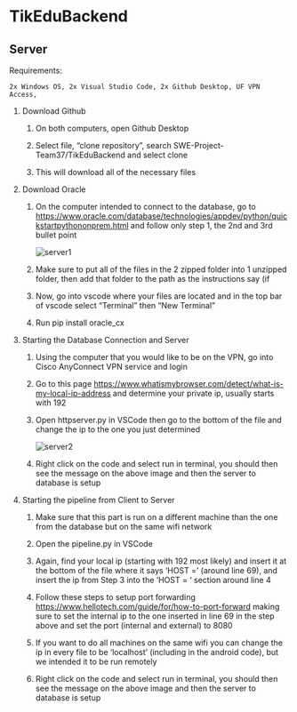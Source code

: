 # TikEduBackend

## Server

Requirements:

    2x Windows OS, 2x Visual Studio Code, 2x Github Desktop, UF VPN Access, 

1. Download Github

    1. On both computers, open Github Desktop

    2. Select file, “clone repository”, search SWE-Project-Team37/TikEduBackend and select clone

    3. This will download all of the necessary files

2. Download Oracle
    1. On the computer intended to connect to the database, go to https://www.oracle.com/database/technologies/appdev/python/quickstartpythononprem.html and follow only step 1, the 2nd and 3rd bullet point

        ![server1](https://user-images.githubusercontent.com/73558998/164346458-6cf4fdc5-2a29-4803-9028-d5d52bb64f81.png)

    2. Make sure to put all of the files in the 2 zipped folder into 1 unzipped folder, then add that folder to the path as the instructions say (if 

    3. Now, go into vscode where your files are located and in the top bar of vscode select “Terminal” then “New Terminal”

    4. Run pip install oracle_cx

3. Starting the Database Connection and Server
    1. Using the computer that you would like to be on the VPN, go into Cisco AnyConnect VPN service and login

    2. Go to this page https://www.whatismybrowser.com/detect/what-is-my-local-ip-address and determine your private ip, usually starts with 192

    3. Open httpserver.py in VSCode then go to the bottom of the file and change the ip to the one you just determined 

        ![server2](https://user-images.githubusercontent.com/73558998/164347100-fd9c7033-f651-49c3-9863-914471f61156.png)

    4. Right click on the code and select run in terminal, you should then see the message on the above image and then the server to database is setup

4. Starting the pipeline from Client to Server

    1. Make sure that this part is run on a different machine than the one from the database but on the same wifi network

    2. Open the pipeline.py in VSCode

    3. Again, find your local ip (starting with 192 most likely) and insert it at the bottom of the file where it says ‘HOST =’  (around line 69), and insert the ip from Step 3 into the ‘HOST = ‘ section around line 4

    4. Follow these steps to setup port forwarding https://www.hellotech.com/guide/for/how-to-port-forward making sure to set the internal ip to the one inserted in line 69 in the step above and set the port (internal and external) to 8080

    5. If you want to do all machines on the same wifi you can change the ip in every file to be ‘localhost’ (including in the android code), but we intended it to be run remotely

    6. Right click on the code and select run in terminal, you should then see the message on the above image and then the server to database is setup
